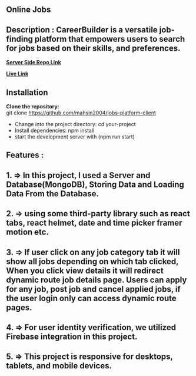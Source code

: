 ## Online Jobs

## Description : CareerBuilder is a versatile job-finding platform that empowers users to search for jobs based on their skills, and preferences.

**[Server Side Repo Link](https://github.com/mahsin2004/jobs-platform-server)**

**[Live Link](https://jobs-platform-client.web.app)**

## Installation

**Clone the repository:** <br/>
git clone https://github.com/mahsin2004/jobs-platform-client

<ul>
  <li>
Change into the project directory: cd your-project</li>
<li>
Install dependencies: npm install</li>

  <li>start the development server with (npm run start)</li>
</ul>


## Features :

## 1. => In this project, I used a Server and Database(MongoDB), Storing Data and Loading Data From the Database.
## 2. => using some third-party library such as react tabs, react helmet, date and time picker framer motion etc.
## 3. => If user click on any job category tab it will show all jobs depending on which tab clicked, When you click view details it will redirect dynamic route job details page. Users can apply for any job, post job and cancel applied jobs, if the user login only can access dynamic route pages.
## 4. => For user identity verification, we utilized Firebase integration in this project.
## 5. => This project is responsive for desktops, tablets, and mobile devices. 
